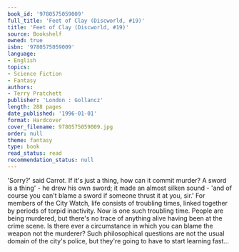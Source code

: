 ```yaml
---
book_id: '9780575059009'
full_title: 'Feet of Clay (Discworld, #19)'
title: 'Feet of Clay (Discworld, #19)'
source: Bookshelf
owned: true
isbn: '9780575059009'
language:
- English
topics:
- Science Fiction
- Fantasy
authors:
- Terry Pratchett
publisher: 'London : Gollancz'
length: 288 pages
date_published: '1996-01-01'
format: Hardcover
cover_filename: 9780575059009.jpg
order: null
theme: fantasy
type: book
read_status: read
recommendation_status: null
---
```

'Sorry?' said Carrot. If it's just a thing, how can it commit murder? A sword is a thing' - he drew his own sword; it made an almost silken sound - 'and of course you can't blame a sword if someone thrust it at you, sir.'
For members of the City Watch, life consists of troubling times, linked together by periods of torpid inactivity. Now is one such troubling time. People are being murdered, but there's no trace of anything alive having been at the crime scene. Is there ever a circumstance in which you can blame the weapon not the murderer? Such philosophical questions are not the usual domain of the city's police, but they're going to have to start learning fast...
